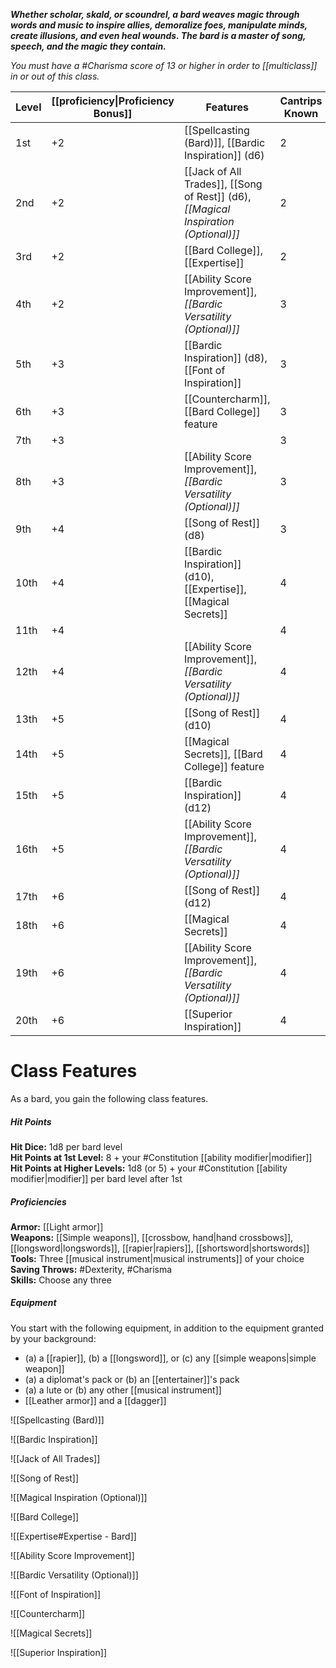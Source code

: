 **_Whether scholar, skald, or scoundrel, a bard weaves magic through words and music to inspire allies, demoralize foes, manipulate minds, create illusions, and even heal wounds. The bard is a master of song, speech, and the magic they contain._**

_You must have a #Charisma score of 13 or higher in order to [[multiclass]] in or out of this class._

| Level | [[proficiency\|Proficiency Bonus]] | Features                                                                            | Cantrips Known | Spells Known | 1st | 2nd | 3rd | 4th | 5th | 6th | 7th | 8th | 9th |
| ----- | ---------------------------------- | ----------------------------------------------------------------------------------- | -------------- | ------------ | --- | --- | --- | --- | --- | --- | --- | --- | --- |
| 1st   | +2                                 | [[Spellcasting (Bard)]], [[Bardic Inspiration]] (d6)                                | 2              | 4            | 2   | -   | -   | -   | -   | -   | -   | -   | -   |
| 2nd   | +2                                 | [[Jack of All Trades]], [[Song of Rest]] (d6), _[[Magical Inspiration (Optional)]]_ | 2              | 5            | 3   | -   | -   | -   | -   | -   | -   | -   | -   |
| 3rd   | +2                                 | [[Bard College]], [[Expertise]]                                                     | 2              | 6            | 4   | 2   | -   | -   | -   | -   | -   | -   | -   |
| 4th   | +2                                 | [[Ability Score Improvement]], _[[Bardic Versatility (Optional)]]_                  | 3              | 7            | 4   | 3   | -   | -   | -   | -   | -   | -   | -   |
| 5th   | +3                                 | [[Bardic Inspiration]] (d8), [[Font of Inspiration]]                                | 3              | 8            | 4   | 3   | 2   | -   | -   | -   | -   | -   | -   |
| 6th   | +3                                 | [[Countercharm]], [[Bard College]] feature                                          | 3              | 9            | 4   | 3   | 3   | -   | -   | -   | -   | -   | -   |
| 7th   | +3                                 |                                                                                     | 3              | 10           | 4   | 3   | 3   | 1   | -   | -   | -   | -   | -   |
| 8th   | +3                                 | [[Ability Score Improvement]], _[[Bardic Versatility (Optional)]]_                  | 3              | 11           | 4   | 3   | 3   | 2   | -   | -   | -   | -   | -   |
| 9th   | +4                                 | [[Song of Rest]] (d8)                                                               | 3              | 12           | 4   | 3   | 3   | 3   | 1   | -   | -   | -   | -   |
| 10th  | +4                                 | [[Bardic Inspiration]] (d10), [[Expertise]], [[Magical Secrets]]                    | 4              | 14           | 4   | 3   | 3   | 3   | 2   | -   | -   | -   | -   |
| 11th  | +4                                 |                                                                                     | 4              | 15           | 4   | 3   | 3   | 3   | 2   | 1   | -   | -   | -   |
| 12th  | +4                                 | [[Ability Score Improvement]], _[[Bardic Versatility (Optional)]]_                  | 4              | 15           | 4   | 3   | 3   | 3   | 2   | 1   | -   | -   | -   |
| 13th  | +5                                 | [[Song of Rest]] (d10)                                                              | 4              | 16           | 4   | 3   | 3   | 3   | 2   | 1   | 1   | -   | -   |
| 14th  | +5                                 | [[Magical Secrets]], [[Bard College]] feature                                       | 4              | 18           | 4   | 3   | 3   | 3   | 2   | 1   | 1   | -   | -   |
| 15th  | +5                                 | [[Bardic Inspiration]] (d12)                                                        | 4              | 19           | 4   | 3   | 3   | 3   | 2   | 1   | 1   | 1   | -   |
| 16th  | +5                                 | [[Ability Score Improvement]], _[[Bardic Versatility (Optional)]]_                  | 4              | 19           | 4   | 3   | 3   | 3   | 2   | 1   | 1   | 1   | -   |
| 17th  | +6                                 | [[Song of Rest]] (d12)                                                              | 4              | 20           | 4   | 3   | 3   | 3   | 2   | 1   | 1   | 1   | 1   |
| 18th  | +6                                 | [[Magical Secrets]]                                                                 | 4              | 22           | 4   | 3   | 3   | 3   | 3   | 1   | 1   | 1   | 1   |
| 19th  | +6                                 | [[Ability Score Improvement]], _[[Bardic Versatility (Optional)]]_                  | 4              | 22           | 4   | 3   | 3   | 3   | 3   | 2   | 1   | 1   | 1   |
| 20th  | +6                                 | [[Superior Inspiration]]                                                            | 4              | 22           | 4   | 3   | 3   | 3   | 3   | 2   | 2   | 1   | 1   |

# Class Features
As a bard, you gain the following class features.

##### Hit Points
**Hit Dice:** 1d8 per bard level  
**Hit Points at 1st Level:** 8 + your #Constitution [[ability modifier|modifier]]  
**Hit Points at Higher Levels:** 1d8 (or 5) + your #Constitution [[ability modifier|modifier]] per bard level after 1st

##### Proficiencies
**Armor:** [[Light armor]]  
**Weapons:** [[Simple weapons]], [[crossbow, hand|hand crossbows]], [[longsword|longswords]], [[rapier|rapiers]], [[shortsword|shortswords]]  
**Tools:** Three [[musical instrument|musical instruments]] of your choice  
**Saving Throws:** #Dexterity, #Charisma  
**Skills:** Choose any three

##### Equipment
You start with the following equipment, in addition to the equipment granted by your background:
- (a) a [[rapier]], (b) a [[longsword]], or (c) any [[simple weapons|simple weapon]]
- (a) a diplomat's pack or (b) an [[entertainer]]'s pack
- (a) a lute or (b) any other [[musical instrument]]
- [[Leather armor]] and a [[dagger]]

![[Spellcasting (Bard)]]

![[Bardic Inspiration]]

![[Jack of All Trades]]

![[Song of Rest]]

![[Magical Inspiration (Optional)]]

![[Bard College]]


![[Expertise#Expertise - Bard]]

![[Ability Score Improvement]]


![[Bardic Versatility (Optional)]]

![[Font of Inspiration]]

![[Countercharm]]

![[Magical Secrets]]

![[Superior Inspiration]]